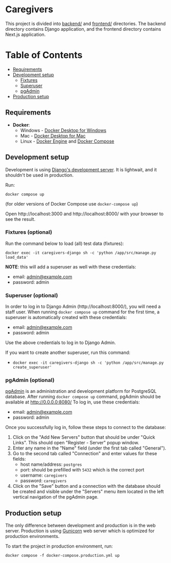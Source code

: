 # Caregivers

This project is divided into [backend/](/backend) and [frontend/](/frontend) directories.
The backend directory contains Django application, and the frontend directory contains
Next.js application.

Table of Contents
=================

* [Requirements](#requirements)
* [Development setup](#development-setup)
    * [Fixtures](#fixtures--optional-)
    * [Superuser](#superuser--optional-)
    * [pgAdmin](#pgadmin--optional-)
* [Production setup](#production-setup)

## Requirements

- **Docker**:
    - Windows - [Docker Desktop for Windows](https://docs.docker.com/docker-for-windows/install/)
    - Mac - [Docker Desktop for Mac](https://docs.docker.com/docker-for-mac/install/)
    - Linux - [Docker Engine](https://docs.docker.com/engine/install/#server)
      and [Docker Compose](https://docs.docker.com/compose/install/)

## Development setup

Development is using
[Django's development server](https://docs.djangoproject.com/en/4.1/intro/tutorial01/#the-development-server).
It is lightwait, and it shouldn't be used in production.

Run:

    docker compose up

(for older versions of Docker Compose use `docker-compose up`)

Open http://localhost:3000 and http://localhost:8000/ with your browser to see the result.

### Fixtures (optional)

Run the command below to load (all) test data (fixtures):

    docker exec -it caregivers-django sh -c 'python /app/src/manage.py load_data'

**NOTE**: this will add a superuser as well with these credentials:

- email: admin@example.com
- password: admin

### Superuser (optional)

In order to log in to Django Admin (http://localhost:8000/), you will need a staff user.
When running `docker compose up` command for the first time, a superuser is automatically
created with these credentials:

- email: admin@example.com
- password: admin

Use the above credentials to log in to Django Admin.

If you want to create another superuser, run this command:

- `docker exec -it caregivers-django sh -c 'python /app/src/manage.py create_superuser'`

### pgAdmin (optional)

[pgAdmin](https://www.pgadmin.org/) is an administration and development platform for PostgreSQL
database. After running `docker compose up` command, pgAdmin should be available at http://0.0.0.0:8080/
To log in, use these credentials:

- email: admin@example.com
- password: admin

Once you successfully log in, follow these steps to connect to the database:

1. Click on the "Add New Servers" button that should be under "Quick Links". This should open
   "Register - Server" popup window.
2. Enter any name in the "Name" field (under the first tab called "General").
3. Go to the second tab called "Connection" and enter values for these fields:
    - host name/address: `postgres`
    - port: should be prefilled with `5432` which is the correct port
    - username: `caregivers`
    - password: `caregivers`
4. Click on the "Save" button and a connection with the database should be created and visible
   under the "Servers" menu item located in the left vertical navigation of the pgAdmin page.

## Production setup

The only difference between development and production is in the web server.
Production is using [Gunicorn](https://gunicorn.org/) web server which is
optimized for production environments.

To start the project in production environment, run:

    docker compose -f docker-compose.production.yml up
